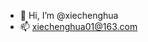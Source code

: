 - 👋 Hi, I’m @xiechenghua
- 📫 xiechenghua01@163.com

<!---
xiechenghua01/xiechenghua01 is a ✨ special ✨ repository because its `README.md` (this file) appears on your GitHub profile.
You can click the Preview link to take a look at your changes.
--->
